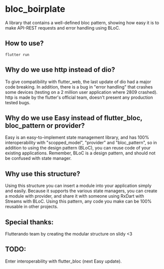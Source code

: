 # bloc_boirplate
A library that contains a well-defined bloc pattern, showing how easy it is to make API-REST requests and error handling using BLoC.

## How to use?

```git clone https://github.com/JonnyBorges/bloc_boirplate
flutter run
```
## Why do we use http instead of dio?
To give compatibility with flutter_web, the last update of dio had a major code breaking. In addition, there is a bug in "error handling" that crashes some devices (testing on a 2 million user application where 2809 crashed).
http is made by the flutter's official team, doesn't present any production tested bugs.

## Why do we use Easy instead of flutter_bloc, bloc_pattern or provider?
Easy is an easy-to-implement state management library, and has 100% interoperability with "scopped_model", "provider" and "bloc_pattern", so in addition to using the design pattern (BLoC), you can reuse code of your existing applications. Remember, BLoC is a design pattern, and should not be confused with state manager.

## Why use this structure?
Using this structure you can insert a module into your application simply and easily. Because it supports the various state managers, you can create a module with provider, and share it with someone using RxDart with Streams with BLoC. Using this pattern, any code you make can be 100% reusable in other projects.

## Special thanks:
Flutterando team by creating the modular structure on slidy <3

## TODO:
Enter interoperability with flutter_bloc (next Easy update).
